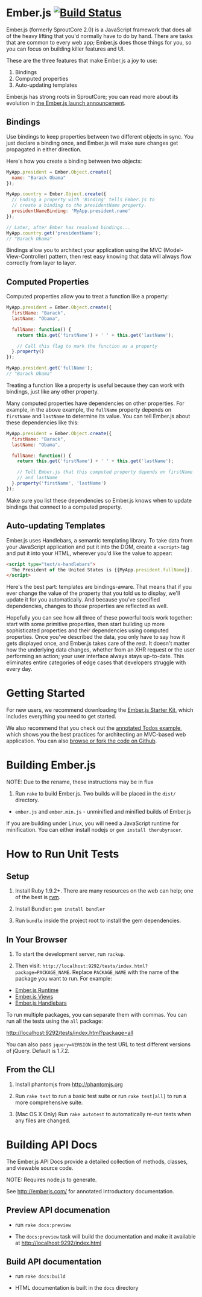 # Ember.js [![Build Status](https://secure.travis-ci.org/emberjs/ember.js.png?branch=master)](http://travis-ci.org/emberjs/ember.js)

Ember.js (formerly SproutCore 2.0) is a JavaScript framework that does all of the heavy lifting that you'd normally have to do by hand. There are tasks that are common to every web app; Ember.js does those things for you, so you can focus on building killer features and UI.

These are the three features that make Ember.js a joy to use:

1. Bindings
2. Computed properties
3. Auto-updating templates

Ember.js has strong roots in SproutCore; you can read more about its evolution in [the Ember.js launch announcement](http://yehudakatz.com/2011/12/08/announcing-amber-js/).

## Bindings

Use bindings to keep properties between two different objects in sync. You just declare a binding once, and Ember.js will make sure changes get propagated in either direction.

Here's how you create a binding between two objects:

```javascript
MyApp.president = Ember.Object.create({
  name: "Barack Obama"
});

MyApp.country = Ember.Object.create({
  // Ending a property with 'Binding' tells Ember.js to
  // create a binding to the presidentName property.
  presidentNameBinding: 'MyApp.president.name'
});

// Later, after Ember has resolved bindings...
MyApp.country.get('presidentName');
// "Barack Obama"
```
Bindings allow you to architect your application using the MVC (Model-View-Controller) pattern, then rest easy knowing that data will always flow correctly from layer to layer.

## Computed Properties

Computed properties allow you to treat a function like a property:

``` javascript
MyApp.president = Ember.Object.create({
  firstName: "Barack",
  lastName: "Obama",

  fullName: function() {
    return this.get('firstName') + ' ' + this.get('lastName');

    // Call this flag to mark the function as a property
  }.property()
});

MyApp.president.get('fullName');
// "Barack Obama"
```

Treating a function like a property is useful because they can work with bindings, just like any other property.

Many computed properties have dependencies on other properties. For example, in the above example, the `fullName` property depends on `firstName` and `lastName` to determine its value. You can tell Ember.js about these dependencies like this:

``` javascript
MyApp.president = Ember.Object.create({
  firstName: "Barack",
  lastName: "Obama",

  fullName: function() {
    return this.get('firstName') + ' ' + this.get('lastName');

    // Tell Ember.js that this computed property depends on firstName
    // and lastName
  }.property('firstName', 'lastName')
});
```

Make sure you list these dependencies so Ember.js knows when to update bindings that connect to a computed property.

## Auto-updating Templates

Ember.js uses Handlebars, a semantic templating library. To take data from your JavaScript application and put it into the DOM, create a `<script>` tag and put it into your HTML, wherever you'd like the value to appear:

``` html
<script type="text/x-handlebars">
  The President of the United States is {{MyApp.president.fullName}}.
</script>
```

Here's the best part: templates are bindings-aware. That means that if you ever change the value of the property that you told us to display, we'll update it for you automatically. And because you've specified dependencies, changes to *those* properties are reflected as well.

Hopefully you can see how all three of these powerful tools work together: start with some primitive properties, then start building up more sophisticated properties and their dependencies using computed properties. Once you've described the data, you only have to say how it gets displayed once, and Ember.js takes care of the rest. It doesn't matter how the underlying data changes, whether from an XHR request or the user performing an action; your user interface always stays up-to-date. This eliminates entire categories of edge cases that developers struggle with every day.

# Getting Started

For new users, we recommend downloading the [Ember.js Starter Kit](https://github.com/emberjs/starter-kit/downloads), which includes everything you need to get started.

We also recommend that you check out the [annotated Todos example](http://annotated-todos.strobeapp.com/), which shows you the best practices for architecting an MVC-based web application. You can also [browse or fork the code on Github](https://github.com/emberjs/todos).

# Building Ember.js

NOTE: Due to the rename, these instructions may be in flux

1. Run `rake` to build Ember.js. Two builds will be placed in the `dist/` directory.
  * `ember.js` and `ember.min.js` - unminified and minified
    builds of Ember.js

If you are building under Linux, you will need a JavaScript runtime for
minification. You can either install nodejs or `gem install
therubyracer`.

# How to Run Unit Tests

## Setup

1. Install Ruby 1.9.2+. There are many resources on the web can help; one of the best is [rvm](https://rvm.io/).

2. Install Bundler: `gem install bundler`

3. Run `bundle` inside the project root to install the gem dependencies.

## In Your Browser

1. To start the development server, run `rackup`.

2. Then visit: `http://localhost:9292/tests/index.html?package=PACKAGE_NAME`.  Replace `PACKAGE_NAME` with the name of the package you want to run.  For example:

  * [Ember.js Runtime](http://localhost:9292/tests/index.html?package=ember-runtime)
  * [Ember.js Views](http://localhost:9292/tests/index.html?package=ember-views)
  * [Ember.js Handlebars](http://localhost:9292/tests/index.html?package=ember-handlebars)

To run multiple packages, you can separate them with commas. You can run all the tests using the `all` package:

<http://localhost:9292/tests/index.html?package=all>

You can also pass `jquery=VERSION` in the test URL to test different versions of jQuery. Default is 1.7.2.

## From the CLI

1. Install phantomjs from http://phantomjs.org

2. Run `rake test` to run a basic test suite or run `rake test[all]` to
   run a more comprehensive suite.

3. (Mac OS X Only) Run `rake autotest` to automatically re-run tests
   when any files are changed.

# Building API Docs

The Ember.js API Docs provide a detailed collection of methods, classes, and viewable source code.

NOTE: Requires node.js to generate.

See <http://emberjs.com/> for annotated introductory documentation.

## Preview API documenation

* run `rake docs:preview`

* The `docs:preview` task will build the documentation and make it available at <http://localhost:9292/index.html>


## Build API documentation

* run `rake docs:build`

* HTML documentation is built in the `docs` directory
